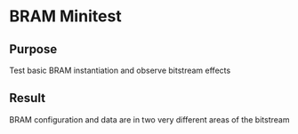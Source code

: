 # BRAM Minitest

## Purpose
Test basic BRAM instantiation and observe bitstream effects

## Result
BRAM configuration and data are in two very different areas of the bitstream

